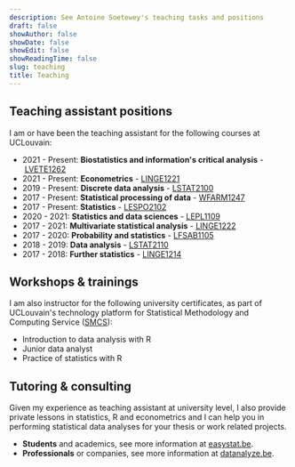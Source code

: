 ```yaml
---
description: See Antoine Soetewey's teaching tasks and positions
draft: false
showAuthor: false
showDate: false
showEdit: false
showReadingTime: false
slug: teaching
title: Teaching
---
```


## Teaching assistant positions

I am or have been the teaching assistant for the following courses at UCLouvain:

<ul>
    <li>2021 - Present: <b>Biostatistics and information's critical analysis</b>&nbsp;-&nbsp;<a href="https://uclouvain.be/en-cours-2021-lvete1262" target="_blank" rel="noopener">LVETE1262</a></li>
    <li>2021 - Present: <b>Econometrics</b>&nbsp;-&nbsp;<a href="https://sites.uclouvain.be/archives-portail/cdc2020/en-cours-2020-linge1221" target="_blank" rel="noopener">LINGE1221</a></li>
    <li>2019 - Present: <b>Discrete data analysis</b>&nbsp;-&nbsp;<a href="https://uclouvain.be/en-cours-2020-LSTAT2100" target="_blank" rel="noopener">LSTAT2100</a></li>
    <li>2017 - Present: <b>Statistical processing of data</b>&nbsp;-&nbsp;<a href="https://uclouvain.be/en-cours-2020-wfarm1247.html" rel="" target="_blank" rel="noopener">WFARM1247</a></li>
    <li>2017 - Present: <b>Statistics</b>&nbsp;-&nbsp;<a href="https://uclouvain.be/en-cours-2020-lespo2102.html" target="_blank" rel="noopener">LESPO2102</a></li>
    <li>2020 - 2021: <b>Statistics and data sciences</b>&nbsp;-&nbsp;<a href="https://uclouvain.be/en-cours-2020-lepl1109" target="_blank" rel="noopener">LEPL1109</a></li>
    <li>2017 - 2021: <b>Multivariate statistical analysis</b>&nbsp;-&nbsp;<a href="https://uclouvain.be/en-cours-2020-linge1222.html" rel="" target="_blank" rel="noopener">LINGE1222</a></li>
    <li>2017 - 2020: <b>Probability and statistics</b>&nbsp;-&nbsp;<a href="https://uclouvain.be/en-cours-2019-lfsab1105.html" target="_blank" rel="noopener">LFSAB1105</a></li>
    <li>2018 - 2019: <b>Data analysis</b>&nbsp;-&nbsp;<a href="https://uclouvain.be/en-cours-2020-lstat2110.html" target="_blank" rel="noopener">LSTAT2110</a></li>
    <li>2017 - 2018: <b>Further statistics</b>&nbsp;-&nbsp;<a href="https://uclouvain.be/en-cours-2020-linge1214.html" target="_blank" rel="noopener">LINGE1214</a></li>
</ul>

## Workshops & trainings

I am also instructor for the following university certificates, as part of UCLouvain's technology platform for Statistical Methodology and Computing Service (<a href="https://sites.uclouvain.be/training/smcs/" target="_blank" rel="noopener">SMCS</a>):

- Introduction to data analysis with R
- Junior data analyst
- Practice of statistics with R

## Tutoring & consulting

Given my experience as teaching assistant at university level, I also provide private lessons in statistics, R and econometrics and I can help you in performing statistical data analyses for your thesis or work related projects.

- **Students** and academics, see more information at [easystat.be](https://easystat.be/).
- **Professionals** or companies, see more information at [datanalyze.be](https://datanalyze.be/).